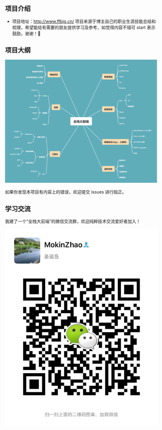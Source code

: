 ## 项目介绍

- 项目地址：<http://www.ffbig.cn/>
  项目来源于博主自己的职业生涯技能总结和梳理，希望能给有需要的朋友提供学习及参考，如觉得内容不错可 start 表示鼓励，谢谢！🙏

## 项目大纲

![](./docs/.vuepress/public/outline.png)

如果你发现本项目有内容上的错误，欢迎提交 issues 进行指正。

## 学习交流

我建了一个“全栈大前端”的微信交流群，欢迎纯粹技术交流爱好者加入！

![](./docs/.vuepress/public/wchat.jpeg)
